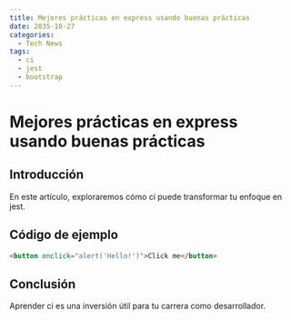 ```yaml
---
title: Mejores prácticas en express usando buenas prácticas
date: 2035-10-27
categories:
  - Tech News
tags:
  - ci
  - jest
  - bootstrap
---
```


# Mejores prácticas en express usando buenas prácticas

## Introducción

En este artículo, exploraremos cómo ci puede transformar tu enfoque en jest.

## Código de ejemplo

```html
<button onclick="alert('Hello!')">Click me</button>
```

## Conclusión

Aprender ci es una inversión útil para tu carrera como desarrollador.